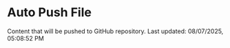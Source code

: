 # Auto Push File

Content that will be pushed to GitHub repository.
Last updated: 08/07/2025, 05:08:52 PM